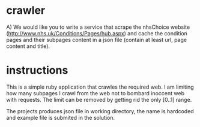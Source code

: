# crawler
A) We would like you to write a service that scrape the nhsChoice website (http://www.nhs.uk/Conditions/Pages/hub.aspx) and cache the condition pages and their subpages content in a json file (contain at least url, page content and title).

# instructions
This is a simple ruby application that crawles the required web. I am limiting how many subpages I crawl from the web not to bombard inoccent web with requests. The limit can be removed by getting rid the only [0..1] range.

The projects produces json file in working directory, the name is hardcoded and example file is submited in the solution.
